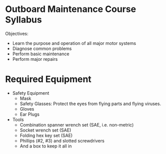 # Outboard Maintenance Course Syllabus

Objectives:

- Learn the purpose and operation of all major motor systems
- Diagnose common problems
- Perform basic maintenance
- Perform major repairs


# Required Equipment

- Safety Equipment
  - Mask
  - Safety Glasses: Protect the eyes from flying parts and flying viruses.
  - Gloves
  - Ear Plugs
- Tools
  - Combination spanner wrench set (SAE, i.e. non-metric)
  - Socket wrench set (SAE)
  - Folding hex key set (SAE)
  - Phillips (#2, #3) and slotted screwdrivers 
  - And a box to keep it all in



